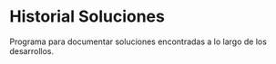 # Historial Soluciones
Programa para documentar soluciones encontradas a lo largo de los desarrollos.
